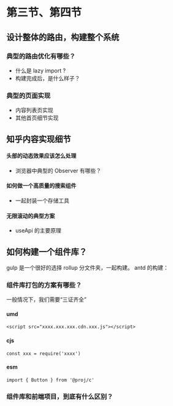 # 第三节、第四节

## 设计整体的路由，构建整个系统

### 典型的路由优化有哪些？
- 什么是 lazy import ?
- 构建完成后，是什么样子？

### 典型的页面实现
- 内容列表页实现
- 其他首页细节实现

## 知乎内容实现细节

#### 头部的动态效果应该怎么处理
- 浏览器中典型的 Observer 有哪些？

#### 如何做一个高质量的搜索组件
- 一起封装一个存储工具

#### 无限滚动的典型方案
- useApi 的主要原理

## 如何构建一个组件库？
gulp 是一个很好的选择
rollup 分文件夹，一起构建。
antd 的构建：

### 组件库打包的方案有哪些？

一般情况下，我们需要“三证齐全”

#### umd
`<script src="xxxx.xxx.xxx.cdn.xxx.js"></script>`
#### cjs
`const xxx = require('xxxx')`
#### esm 
`import { Button } from '@proj/c'`

### 组件库和前端项目，到底有什么区别？






